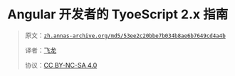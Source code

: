 #  Angular 开发者的 TyoeScript 2.x 指南

> 原文：[`zh.annas-archive.org/md5/53ee2c20bbe7b034b8ae6b7649cd4a4b`](https://annas-archive.org/md5/53ee2c20bbe7b034b8ae6b7649cd4a4b)
> 
> 译者：[飞龙](https://github.com/wizardforcel)
> 
> 协议：[CC BY-NC-SA 4.0](http://creativecommons.org/licenses/by-nc-sa/4.0/)